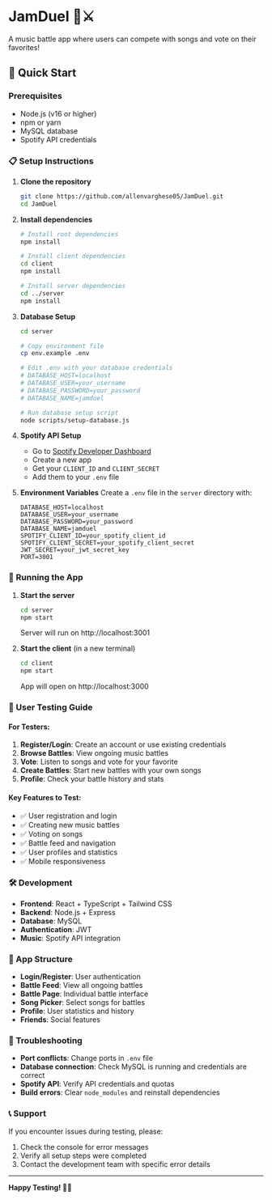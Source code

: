 # JamDuel 🎵⚔️

A music battle app where users can compete with songs and vote on their favorites!

## 🚀 Quick Start

### Prerequisites
- Node.js (v16 or higher)
- npm or yarn
- MySQL database
- Spotify API credentials

### 📋 Setup Instructions

1. **Clone the repository**
   ```bash
   git clone https://github.com/allenvarghese05/JamDuel.git
   cd JamDuel
   ```

2. **Install dependencies**
   ```bash
   # Install root dependencies
   npm install
   
   # Install client dependencies
   cd client
   npm install
   
   # Install server dependencies
   cd ../server
   npm install
   ```

3. **Database Setup**
   ```bash
   cd server
   
   # Copy environment file
   cp env.example .env
   
   # Edit .env with your database credentials
   # DATABASE_HOST=localhost
   # DATABASE_USER=your_username
   # DATABASE_PASSWORD=your_password
   # DATABASE_NAME=jamduel
   
   # Run database setup script
   node scripts/setup-database.js
   ```

4. **Spotify API Setup**
   - Go to [Spotify Developer Dashboard](https://developer.spotify.com/dashboard)
   - Create a new app
   - Get your `CLIENT_ID` and `CLIENT_SECRET`
   - Add them to your `.env` file

5. **Environment Variables**
   Create a `.env` file in the `server` directory with:
   ```env
   DATABASE_HOST=localhost
   DATABASE_USER=your_username
   DATABASE_PASSWORD=your_password
   DATABASE_NAME=jamduel
   SPOTIFY_CLIENT_ID=your_spotify_client_id
   SPOTIFY_CLIENT_SECRET=your_spotify_client_secret
   JWT_SECRET=your_jwt_secret_key
   PORT=3001
   ```

### 🎯 Running the App

1. **Start the server**
   ```bash
   cd server
   npm start
   ```
   Server will run on http://localhost:3001

2. **Start the client** (in a new terminal)
   ```bash
   cd client
   npm start
   ```
   App will open on http://localhost:3000

### 🧪 User Testing Guide

#### For Testers:
1. **Register/Login**: Create an account or use existing credentials
2. **Browse Battles**: View ongoing music battles
3. **Vote**: Listen to songs and vote for your favorite
4. **Create Battles**: Start new battles with your own songs
5. **Profile**: Check your battle history and stats

#### Key Features to Test:
- ✅ User registration and login
- ✅ Creating new music battles
- ✅ Voting on songs
- ✅ Battle feed and navigation
- ✅ User profiles and statistics
- ✅ Mobile responsiveness

### 🛠️ Development

- **Frontend**: React + TypeScript + Tailwind CSS
- **Backend**: Node.js + Express
- **Database**: MySQL
- **Authentication**: JWT
- **Music**: Spotify API integration

### 📱 App Structure

- **Login/Register**: User authentication
- **Battle Feed**: View all ongoing battles
- **Battle Page**: Individual battle interface
- **Song Picker**: Select songs for battles
- **Profile**: User statistics and history
- **Friends**: Social features

### 🐛 Troubleshooting

- **Port conflicts**: Change ports in `.env` file
- **Database connection**: Check MySQL is running and credentials are correct
- **Spotify API**: Verify API credentials and quotas
- **Build errors**: Clear `node_modules` and reinstall dependencies

### 📞 Support

If you encounter issues during testing, please:
1. Check the console for error messages
2. Verify all setup steps were completed
3. Contact the development team with specific error details

---

**Happy Testing! 🎵🎉**
